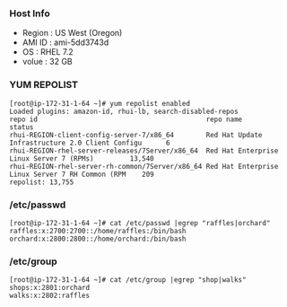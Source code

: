 ### Host Info 
* Region : US West (Oregon)
* AMI ID : ami-5dd3743d
* OS     : RHEL 7.2 
* volue  : 32 GB

### YUM REPOLIST

```
[root@ip-172-31-1-64 ~]# yum repolist enabled
Loaded plugins: amazon-id, rhui-lb, search-disabled-repos
repo id                                          repo name                                        status
rhui-REGION-client-config-server-7/x86_64        Red Hat Update Infrastructure 2.0 Client Configu      6
rhui-REGION-rhel-server-releases/7Server/x86_64  Red Hat Enterprise Linux Server 7 (RPMs)         13,540
rhui-REGION-rhel-server-rh-common/7Server/x86_64 Red Hat Enterprise Linux Server 7 RH Common (RPM    209
repolist: 13,755

```
### /etc/passwd
```
[root@ip-172-31-1-64 ~]# cat /etc/passwd |egrep "raffles|orchard"
raffles:x:2700:2700::/home/raffles:/bin/bash
orchard:x:2800:2800::/home/orchard:/bin/bash
```

### /etc/group
```
[root@ip-172-31-1-64 ~]# cat /etc/group |egrep "shop|walks"
shops:x:2801:orchard
walks:x:2802:raffles
```

